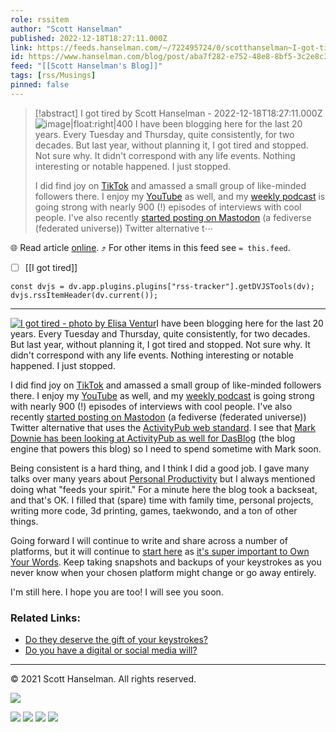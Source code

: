 ```yaml
---
role: rssitem
author: "Scott Hanselman"
published: 2022-12-18T18:27:11.000Z
link: https://feeds.hanselman.com/~/722495724/0/scotthanselman~I-got-tired
id: https://www.hanselman.com/blog/post/aba7f282-e752-48e8-8bf5-3c2e8c33c0e6
feed: "[[Scott Hanselman's Blog]]"
tags: [rss/Musings]
pinned: false
---
```


> [!abstract] I got tired by Scott Hanselman - 2022-12-18T18:27:11.000Z
> ![image|float:right|400](https://www.hanselman.com/blog/content/binary/Windows-Live-Writer/I-got-tired-and-I-took-a-break_C67F/tired_299ef159-a454-413b-8654-3ec136cf9f79.jpg "I got tired - photo by Elisa Ventur") [](https://unsplash.com/photos/bmJAXAz6ads)I have been blogging here for the last 20 years. Every Tuesday and Thursday, quite consistently, for two decades. But last year, without planning it, I got tired and stopped. Not sure why. It didn't correspond with any life events. Nothing interesting or notable happened. I just stopped.
> 
> I did find joy on [TikTok](https://www.tiktok.com/@shanselman) and amassed a small group of like-minded followers there. I enjoy my [YouTube](https://www.youtube.com/shanselman) as well, and my [weekly podcast](https://www.hanselminutes.com/episodes) is going strong with nearly 900 (!) episodes of interviews with cool people. I've also recently [started posting on Mastodon](https://hachyderm.io/@shanselman) (a fediverse (federated universe)) Twitter alternative t⋯

🌐 Read article [online](https://feeds.hanselman.com/~/722495724/0/scotthanselman~I-got-tired). ⤴ For other items in this feed see `= this.feed`.

- [ ] [[I got tired]]

~~~dataviewjs
const dvjs = dv.app.plugins.plugins["rss-tracker"].getDVJSTools(dv);
dvjs.rssItemHeader(dv.current());
~~~

- - -
[![I got tired - photo by Elisa Ventur](https://www.hanselman.com/blog/content/binary/Windows-Live-Writer/I-got-tired-and-I-took-a-break_C67F/tired_299ef159-a454-413b-8654-3ec136cf9f79.jpg "I got tired - photo by Elisa Ventur")](https://feeds.hanselman.com/~/t/0/0/scotthanselman/~https://unsplash.com/photos/bmJAXAz6ads)I have been blogging here for the last 20 years. Every Tuesday and Thursday, quite consistently, for two decades. But last year, without planning it, I got tired and stopped. Not sure why. It didn't correspond with any life events. Nothing interesting or notable happened. I just stopped.

I did find joy on [TikTok](https://feeds.hanselman.com/~/t/0/0/scotthanselman/~https://www.tiktok.com/@shanselman) and amassed a small group of like-minded followers there. I enjoy my [YouTube](https://feeds.hanselman.com/~/t/0/0/scotthanselman/~https://www.youtube.com/shanselman) as well, and my [weekly podcast](https://feeds.hanselman.com/~/t/0/0/scotthanselman/~https://www.hanselminutes.com/episodes) is going strong with nearly 900 (!) episodes of interviews with cool people. I've also recently [started posting on Mastodon](https://feeds.hanselman.com/~/t/0/0/scotthanselman/~https://hachyderm.io/@shanselman) (a fediverse (federated universe)) Twitter alternative that uses the [ActivityPub web standard](https://feeds.hanselman.com/~/t/0/0/scotthanselman/~https://activitypub.rocks/). I see that [Mark Downie has been looking at ActivityPub as well for DasBlog](https://feeds.hanselman.com/~/t/0/0/scotthanselman/~https://github.com/poppastring/dasblog-core/issues/647) (the blog engine that powers this blog) so I need to spend sometime with Mark soon.

Being consistent is a hard thing, and I think I did a good job. I gave many talks over many years about [Personal Productivity](https://feeds.hanselman.com/~/t/0/0/scotthanselman/~https://www.hanselman.com/blog/scott-hanselmans-complete-list-of-productivity-tips) but I always mentioned doing what "feeds your spirit." For a minute here the blog took a backseat, and that's OK. I filled that (spare) time with family time, personal projects, writing more code, 3d printing, games, taekwondo, and a ton of other things.

Going forward I will continue to write and share across a number of platforms, but it will continue to [start here](https://feeds.hanselman.com/~/t/0/0/scotthanselman/~https://www.hanselman.com/blog/your-blog-is-the-engine-of-community) as [it's super important to Own Your Words](https://feeds.hanselman.com/~/t/0/0/scotthanselman/~https://www.hanselman.com/blog/your-words-are-wasted). Keep taking snapshots and backups of your keystrokes as you never know when your chosen platform might change or go away entirely.

I'm still here. I hope you are too! I will see you soon.

### Related Links:

- [Do they deserve the gift of your keystrokes?](https://feeds.hanselman.com/~/t/0/0/scotthanselman/~https://www.hanselman.com/blog/do-they-deserve-the-gift-of-your-keystrokes)
- [Do you have a digital or social media will?](https://feeds.hanselman.com/~/t/0/0/scotthanselman/~https://www.hanselman.com/blog/do-you-have-a-digital-or-social-media-will-who-will-maintain-your-life-online-when-youre-dead)

  

---

© 2021 Scott Hanselman. All rights reserved.  

![](https://feeds.hanselman.com/~/i/722495724/0/scotthanselman)

[![](https://assets.feedblitz.com/i/fblike20.png)](https://feeds.hanselman.com/_/28/722495724/scotthanselman "Like on Facebook") [![](https://assets.feedblitz.com/i/x.png)](https://feeds.hanselman.com/_/24/722495724/scotthanselman "Post to X.com") [![](https://assets.feedblitz.com/i/email20.png)](https://feeds.hanselman.com/_/19/722495724/scotthanselman "Subscribe by email") [![](https://assets.feedblitz.com/i/rss20.png)](https://feeds.hanselman.com/_/20/722495724/scotthanselman "Subscribe by RSS")